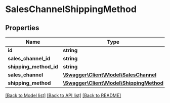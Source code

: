 # SalesChannelShippingMethod

## Properties
Name | Type | Description | Notes
------------ | ------------- | ------------- | -------------
**id** | **string** |  | [optional] 
**sales_channel_id** | **string** |  | 
**shipping_method_id** | **string** |  | 
**sales_channel** | [**\Swagger\Client\Model\SalesChannel**](SalesChannel.md) |  | [optional] 
**shipping_method** | [**\Swagger\Client\Model\ShippingMethod**](ShippingMethod.md) |  | [optional] 

[[Back to Model list]](../../README.md#documentation-for-models) [[Back to API list]](../../README.md#documentation-for-api-endpoints) [[Back to README]](../../README.md)

